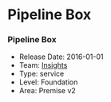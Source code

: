 # Pipeline Box
### Pipeline Box
* Release Date: 2016-01-01
* Team: [Insights](./../teams/insights.md)
* Type: service
* Level: Foundation
* Area: Premise v2
